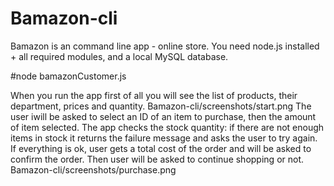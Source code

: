 # Bamazon-cli
Bamazon is an command line app - online store.
You need node.js installed + all required modules, and a local MySQL database.

#node bamazonCustomer.js 

When you run the app first of all you will see the list of products, their department, prices and quantity.
Bamazon-cli/screenshots/start.png
The user iwill be asked to select an ID of an item to purchase, then the amount of item selected. 
The app checks the stock quantity: if there are not enough items in stock it returns the failure message and asks the user to try again.
If everything is ok, user gets a total cost of the order and will be asked to confirm the order.
Then user will be asked to continue shopping or not.
Bamazon-cli/screenshots/purchase.png
